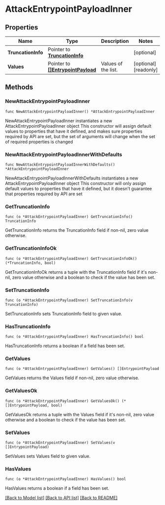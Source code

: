 # AttackEntrypointPayloadInner

## Properties

Name | Type | Description | Notes
------------ | ------------- | ------------- | -------------
**TruncationInfo** | Pointer to [**TruncationInfo**](TruncationInfo.md) |  | [optional] 
**Values** | Pointer to [**[]EntrypointPayload**](EntrypointPayload.md) | Values of the list. | [optional] [readonly] 

## Methods

### NewAttackEntrypointPayloadInner

`func NewAttackEntrypointPayloadInner() *AttackEntrypointPayloadInner`

NewAttackEntrypointPayloadInner instantiates a new AttackEntrypointPayloadInner object
This constructor will assign default values to properties that have it defined,
and makes sure properties required by API are set, but the set of arguments
will change when the set of required properties is changed

### NewAttackEntrypointPayloadInnerWithDefaults

`func NewAttackEntrypointPayloadInnerWithDefaults() *AttackEntrypointPayloadInner`

NewAttackEntrypointPayloadInnerWithDefaults instantiates a new AttackEntrypointPayloadInner object
This constructor will only assign default values to properties that have it defined,
but it doesn't guarantee that properties required by API are set

### GetTruncationInfo

`func (o *AttackEntrypointPayloadInner) GetTruncationInfo() TruncationInfo`

GetTruncationInfo returns the TruncationInfo field if non-nil, zero value otherwise.

### GetTruncationInfoOk

`func (o *AttackEntrypointPayloadInner) GetTruncationInfoOk() (*TruncationInfo, bool)`

GetTruncationInfoOk returns a tuple with the TruncationInfo field if it's non-nil, zero value otherwise
and a boolean to check if the value has been set.

### SetTruncationInfo

`func (o *AttackEntrypointPayloadInner) SetTruncationInfo(v TruncationInfo)`

SetTruncationInfo sets TruncationInfo field to given value.

### HasTruncationInfo

`func (o *AttackEntrypointPayloadInner) HasTruncationInfo() bool`

HasTruncationInfo returns a boolean if a field has been set.

### GetValues

`func (o *AttackEntrypointPayloadInner) GetValues() []EntrypointPayload`

GetValues returns the Values field if non-nil, zero value otherwise.

### GetValuesOk

`func (o *AttackEntrypointPayloadInner) GetValuesOk() (*[]EntrypointPayload, bool)`

GetValuesOk returns a tuple with the Values field if it's non-nil, zero value otherwise
and a boolean to check if the value has been set.

### SetValues

`func (o *AttackEntrypointPayloadInner) SetValues(v []EntrypointPayload)`

SetValues sets Values field to given value.

### HasValues

`func (o *AttackEntrypointPayloadInner) HasValues() bool`

HasValues returns a boolean if a field has been set.


[[Back to Model list]](../README.md#documentation-for-models) [[Back to API list]](../README.md#documentation-for-api-endpoints) [[Back to README]](../README.md)


